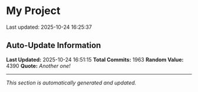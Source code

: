 # My Project


Last updated: 2025-10-24 16:25:37


















































































































































































































































































































































































































































































































































































































































































































































































































































































































































































































































































































































































































































































































































































































































































































































































































































































































































































































































































































































































































































































































































































































































































































































































































































## Auto-Update Information

**Last Updated:** 2025-10-24 16:51:15
**Total Commits:** 1963
**Random Value:** 4390
**Quote:** _Another one!_

---
_This section is automatically generated and updated._